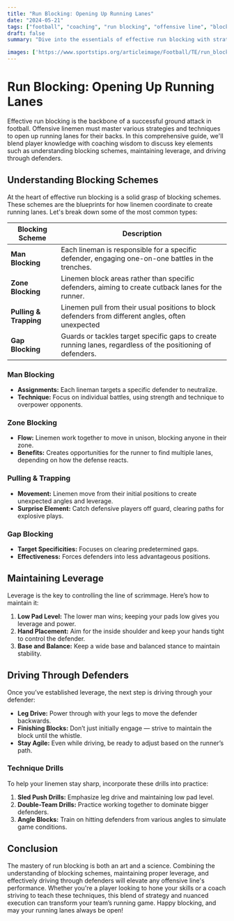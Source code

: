 ```yaml
---
title: "Run Blocking: Opening Up Running Lanes"
date: "2024-05-21"
tags: ["football", "coaching", "run blocking", "offensive line", "blocking schemes", "leverage", "driving defenders"]
draft: false
summary: "Dive into the essentials of effective run blocking with strategies and tips for understanding blocking schemes, maintaining leverage, and driving through defenders to open up crucial running lanes for your team."

images: ['https://www.sportstips.org/articleimage/Football/TE/run_blocking_opening_up_running_lanes.webp']
---
```


# Run Blocking: Opening Up Running Lanes

Effective run blocking is the backbone of a successful ground attack in football. Offensive linemen must master various strategies and techniques to open up running lanes for their backs. In this comprehensive guide, we'll blend player knowledge with coaching wisdom to discuss key elements such as understanding blocking schemes, maintaining leverage, and driving through defenders.

## Understanding Blocking Schemes

At the heart of effective run blocking is a solid grasp of blocking schemes. These schemes are the blueprints for how linemen coordinate to create running lanes. Let's break down some of the most common types:

| **Blocking Scheme**          | **Description**                                                                                   |
|-----------------------------|---------------------------------------------------------------------------------------------------|
| **Man Blocking**            | Each lineman is responsible for a specific defender, engaging one-on-one battles in the trenches.  |
| **Zone Blocking**           | Linemen block areas rather than specific defenders, aiming to create cutback lanes for the runner.  |
| **Pulling & Trapping**      | Linemen pull from their usual positions to block defenders from different angles, often unexpected  |
| **Gap Blocking**            | Guards or tackles target specific gaps to create running lanes, regardless of the positioning of defenders. |

### Man Blocking

- **Assignments:** Each lineman targets a specific defender to neutralize.
- **Technique:** Focus on individual battles, using strength and technique to overpower opponents.

### Zone Blocking

- **Flow:** Linemen work together to move in unison, blocking anyone in their zone.
- **Benefits:** Creates opportunities for the runner to find multiple lanes, depending on how the defense reacts.

### Pulling & Trapping

- **Movement:** Linemen move from their initial positions to create unexpected angles and leverage.
- **Surprise Element:** Catch defensive players off guard, clearing paths for explosive plays.

### Gap Blocking

- **Target Specificities:** Focuses on clearing predetermined gaps.
- **Effectiveness:** Forces defenders into less advantageous positions.

## Maintaining Leverage

Leverage is the key to controlling the line of scrimmage. Here’s how to maintain it:

1. **Low Pad Level:** The lower man wins; keeping your pads low gives you leverage and power.
2. **Hand Placement:** Aim for the inside shoulder and keep your hands tight to control the defender.
3. **Base and Balance:** Keep a wide base and balanced stance to maintain stability.

## Driving Through Defenders

Once you’ve established leverage, the next step is driving through your defender:

- **Leg Drive:** Power through with your legs to move the defender backwards.
- **Finishing Blocks:** Don’t just initially engage — strive to maintain the block until the whistle.
- **Stay Agile:** Even while driving, be ready to adjust based on the runner’s path.

### Technique Drills

To help your linemen stay sharp, incorporate these drills into practice:

1. **Sled Push Drills:** Emphasize leg drive and maintaining low pad level.
2. **Double-Team Drills:** Practice working together to dominate bigger defenders.
3. **Angle Blocks:** Train on hitting defenders from various angles to simulate game conditions.

## Conclusion

The mastery of run blocking is both an art and a science. Combining the understanding of blocking schemes, maintaining proper leverage, and effectively driving through defenders will elevate any offensive line's performance. Whether you're a player looking to hone your skills or a coach striving to teach these techniques, this blend of strategy and nuanced execution can transform your team’s running game. Happy blocking, and may your running lanes always be open!